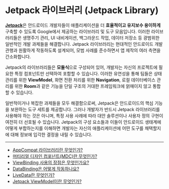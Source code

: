 # Jetpack 라이브러리 (Jetpack Library)

[**Jetpack**](https://developer.android.com/jetpack)은 안드로이드 개발자들이 애플리케이션을 더 **효율적이고 유지보수 용이하게** 구축할 수 있도록 Google에서 제공하는 라이브러리 및 도구 모음입니다. 이러한 라이브러리들은 생명주기 관리, UI 내비게이션, 백그라운드 작업, 데이터 저장소 등 광범위한 일반적인 개발 과제들을 해결합니다. Jetpack 라이브러리는 현대적인 안드로이드 개발 관행과 원활하게 작동하도록 설계되어, 모범 사례를 준수하면서 앱 제작의 여러 측면을 간소화합니다.

Jetpack의 라이브러리들은 **모듈식**으로 구성되어 있어, 개발자는 자신의 프로젝트에 필요한 특정 컴포넌트만 선택하여 포함할 수 있습니다. 이러한 유연성을 통해 팀들은 상태 관리를 위한 **ViewModel**, 화면 전환 처리를 위한 **Navigation**, 로컬 데이터베이스 관리를 위한 **Room**과 같은 기능을 단일 구조의 거대한 프레임워크에 얽매이지 않고 통합할 수 있습니다.

일반적이거나 복잡한 과제들을 모두 해결함으로써, Jetpack은 안드로이드의 핵심 기능을 보완하는 도구 세트를 제공합니다. 그러나 개발자가 반드시 Jetpack 라이브러리를 사용해야 하는 것은 아니며, 특정 사용 사례에 따라 대안 솔루션이나 사용자 정의 구현이 여전히 더 선호될 수 있습니다. Jetpack의 구성 요소들과 이들이 안드로이드 생태계에 어떻게 부합하는지를 이해하면 개발자는 자신의 애플리케이션에 어떤 도구를 채택할지에 대해 정보에 입각한 결정을 내릴 수 있습니다.

---

- [AppCompat 라이브러리란 무엇인가?](./AppCompat/README.md)
- [머티리얼 디자인 컴포넌트(MDC)란 무엇인가?](./MDC/README.md)
- [ViewBinding 사용의 장점은 무엇인가요?](./ViewBinding/README.md)
- [DataBinding은 어떻게 작동하나요?](./DataBinding/README.md)
- [LiveData란 무엇인가?](./LiveData/README.md)
- [Jetpack ViewModel이란 무엇인가?](./ViewModel/README.md)